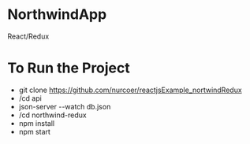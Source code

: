 # NorthwindApp  
React/Redux
# To Run the Project  
- git clone https://github.com/nurcoer/reactjsExample_nortwindRedux
- /cd api    
- json-server
--watch db.json   
- /cd northwind-redux     
- npm install     
- npm start
